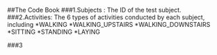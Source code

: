 ##The Code Book
###1.Subjects : The ID of the test subject.
###2.Activities: The 6 types of activities conducted by each subject, including
*WALKING
*WALKING_UPSTAIRS
*WALKING_DOWNSTAIRS
*SITTING
*STANDING
*LAYING

###3
